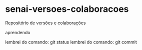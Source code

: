 # senai-versoes-colaboracoes
Repositório de versões e colaborações

aprendendo

lembrei do comando: git status
lembrei do comando: git commit